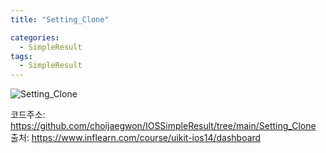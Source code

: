 ```yaml
---
title: "Setting_Clone"

categories:
  - SimpleResult
tags:
  - SimpleResult
---  
```


![Setting_Clone](https://user-images.githubusercontent.com/68246962/157693959-fc9ea0f3-63ae-459b-a1a1-4f77bde1faae.gif)  

 
코드주소: <https://github.com/choijaegwon/IOSSimpleResult/tree/main/Setting_Clone>  
출처: <https://www.inflearn.com/course/uikit-ios14/dashboard> 